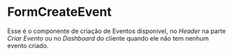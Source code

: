 # FormCreateEvent

Esse é o componente de criação de Eventos disponivel, no *Header* na parte *Criar Evento* ou no *Dashboard* do cliente quando ele não tem nenhum evento criado.